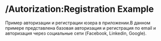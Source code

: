 # /Autorization:Registration Example

Пример авторизации и регистрации юзера в приложении.В данном примере представлена базовая авторизация и регистрация по email и авторизация через социальные сети (Facebook, Linkedin, Google).
